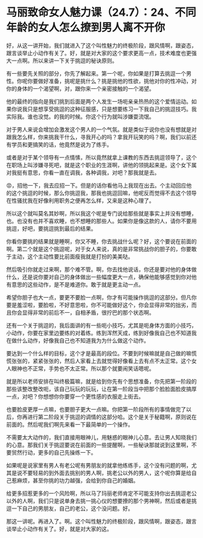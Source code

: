 # 马丽致命女人魅力课（24.7）：24、不同年龄的女人怎么撩到男人离不开你

好，从这一讲开始，我们就进入了这个叫性魅力的终极阶段，跟风情啊，跟姿态，跟言谈举止小动作有关了。好，就是对大家的这个要求更高一点，技术难度也更强大一点啊。所以来讲一下关于挑逗的秘诀原则。

有一些要先关照的部分，你先了解起来。第一个呢，你如果是打算去挑逗一个男性。你呢你要做好准备，挑呢是挑什么？挑是挑他的性欲，挑他对你的性冲动，对你的身体的一个渴望啊，对，跟你来一个亲密接触的一个渴望。

他的最终的指向是我们挑到后面是两个人发生一场呃亲亲热热的这个爱情运动。如果你说我只是想享受挑逗的这种征服感，只是想要练习一下我自己的挑逗技巧。我实际我。谁也没觉。的我的时候。你这个行为就叫涉嫌耍流氓。

对于男人来说会增加会激发这个男人的一个气氛。就是类似于说你也没有想就是对跟我怎么样，你来挑我干什么，寻我开心的吗？拿我开玩笑的吗？啊，我们以前还有学员和更搞笑的话，他竟然是说为了练手。

或者是对于某个领导有一点情愫，所以竟然就拿上课教的东西去挑逗领导了，这个在职场上叫涉嫌寻死吧，就是这个职业的生涯啊，讲他的领挑起来是。这个女下属对我挺有意思，你看一直在调我，各种调我，对吧？那我就是去。

😡，招他一下，我去应招一下。但是的话你看他马上我现在出去。个主动回应他的这个挑逗的时候，那么你挑逗我，那我也挑逗回嘛，他呢反而觉得不去这个领导在性骚扰我在好像利用职务之便再怎么样，又来是这种心理了。

所以这个就叫莫名其妙啊，所以我这个呢是专门说给那些就是事实上并没有想睡，也。也没有也并不喜欢睡，也不想睡的那些人。如果你是像这款的人，请你不要用挑逗，好吧，要挑逗挑到最后的结果。

你看你要挑的结果就是睡啊，你又不睡，你去挑战什么呢？好，这个要说在前面的啊。第二个就是这个挑逗呢，对于女人来说，真的是非常挑战你的胆子的，你要敢于主动，这个主动性要比前面瘦我就是打扮的美美哒。

然后吸引你就走过来啊，那个难不管。啊，你去找他说话，你还是要对他的身体做什么，还是说你要对自己的身体做出一些幅度更大一点，确保他能够感觉到你对他有意思的这些动作，是不是难道你。敢于就是更主动一点。

希望你胆子也大一点，要更不要脸一点啊，你才有可能操作挑逗的这部分。但凡你要是羞涩啦，要脸啦，不好意思啦，你不可能做好这个，你会显得非常的拙劣，而且你会显得非常的前后不一，自相矛盾，很拧巴的那个状态啊。

还有一个关于挑逗的，我后面讲的有一些呃小技巧，尤其是呃身体方面的小技巧，小动作，你要在家里边要练的对着练。练到浑然天成，练到好像我自己也不知道我在做什么动作，好像我自己也不知道我为为什么做这个动作。

要达到一个什么样的目标，这个才是最高的段位。不要到时候嘛就是自己做的嘛慌慌张张的，紧紧张张的，然后人家看上去就觉得好像看上去有点不太正常。这个女人眼神也不正常，手势也不太正常。所以那个就要闹笑话嗯呢。

就是所以老师安排在叫终极篇嘛，就是给到你先有个思想准备，你先把第一阶段的那些该整改整改呃，该自己玩玩的玩玩，让在第一阶段当中把那个脸脸面脸皮搞厚一点，对吧？你想想你你要穿一个更性感的衣服走上街去。

也要脸皮更厚一点嘛，也要胆子更大一点嘛。你把第一阶段所有的事情做完了以后，你再进行第二阶段关于挑逗的调情的这部分哈。这个是关于秘籍啊，原则说在前面的。然后呢我们啊先来看一下最简单的一个操作。

不需要太大动作的，我们直接用眼神儿，用魅惑的眼神儿心意。去让男人知晓我们的心意。那我们关于挑逗要说在前面的一些提醒啊，一些秘诀那就说到这里啊，不要贸然行动，更多的自己先操练一下。

如果呢是说家里有男人有老公呢有男朋友的就拿他练练手，这个没有问题的啊，尤其是说不要轻易的到外面去挑别的男人啊，挑老公以外的男人，这个呢你算是给自己惹麻烦，甚至你挑的功力越强，会给到你自己的婚姻。

给更多招惹更多的一个风险啊，所以马了玛丽老师肯定不可能支持你出去挑逗老公以外的人啊，我们只是说单身去挑一挑心仪的想要撩的那个男神啊，然后或者是挑逗一下自己的男朋友，自己的老公，这个没问题。好。

那这一讲呢。再进入了。啊。这个叫性魅力的终极阶段，跟风情啊，跟姿态，跟言谈举止小动作有关了。好，就是对大家的这。

